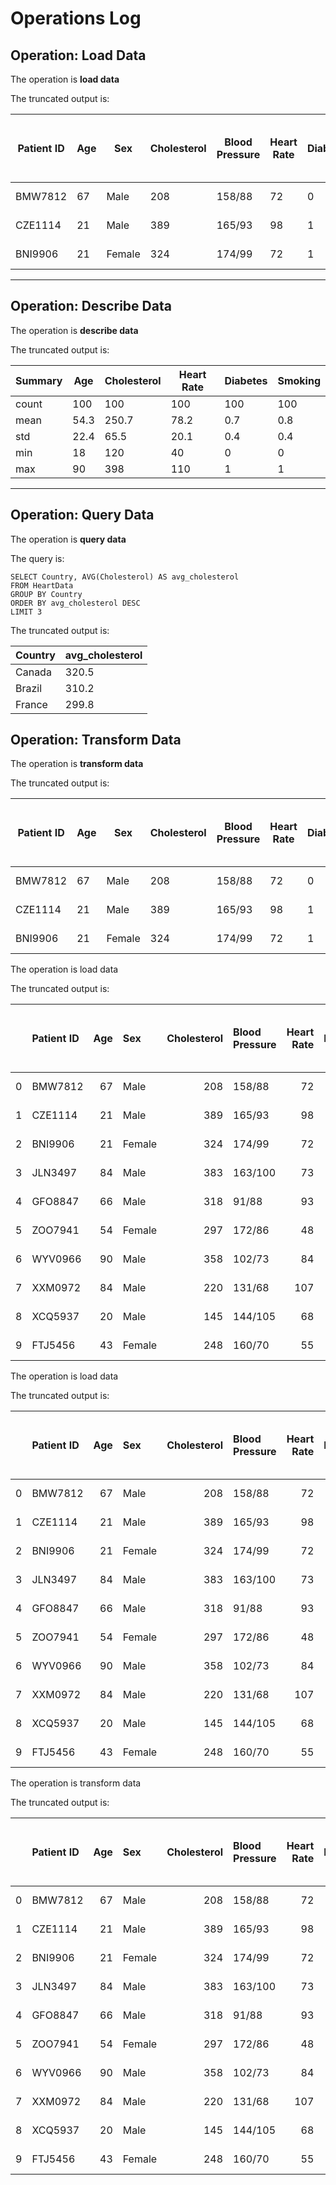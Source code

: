 # Operations Log

## Operation: Load Data

The operation is **load data**

The truncated output is:

| Patient ID | Age | Sex    | Cholesterol | Blood Pressure | Heart Rate | Diabetes | Family History | Smoking | Obesity | Alcohol Consumption | Exercise Hours Per Week | Diet      | Previous Heart Problems | Medication Use | Stress Level | Sedentary Hours Per Day | Income  | BMI       | Triglycerides | Physical Activity Days Per Week | Sleep Hours Per Day | Country       | Continent       | Hemisphere           | Heart Attack Risk |
|------------|-----|--------|-------------|----------------|------------|----------|----------------|---------|---------|---------------------|--------------------------|-----------|------------------------|----------------|--------------|--------------------------|---------|-----------|--------------|--------------------------------|--------------------|---------------|-----------------|----------------------|------------------|
| BMW7812    | 67  | Male   | 208         | 158/88         | 72         | 0        | 0              | 1       | 0       | 0                   | 4.168188835442079       | Average   | 0                      | 0              | 9            | 6.6150014529140595      | 261404  | 31.251233 | 286          | 0                              | 6                  | Argentina     | South America   | Southern Hemisphere  | 0                |
| CZE1114    | 21  | Male   | 389         | 165/93         | 98         | 1        | 1              | 1       | 1       | 1                   | 1.8132416178634458      | Unhealthy | 1                      | 0              | 1            | 4.963458839757678       | 285768  | 27.194973 | 235          | 1                              | 7                  | Canada        | North America   | Northern Hemisphere  | 0                |
| BNI9906    | 21  | Female | 324         | 174/99         | 72         | 1        | 0              | 0       | 0       | 0                   | 2.0783529861178884      | Healthy   | 1                      | 1              | 9            | 9.463425838029828       | 235282  | 28.176571 | 587          | 4                              | 4                  | France        | Europe          | Northern Hemisphere  | 0                |

---

## Operation: Describe Data

The operation is **describe data**

The truncated output is:

| Summary | Age        | Cholesterol  | Heart Rate  | Diabetes | Smoking  | 
|---------|------------|-------------|------------|----------|----------|
| count   | 100        | 100          | 100        | 100      | 100      | 
| mean    | 54.3       | 250.7        | 78.2       | 0.7      | 0.8      | 
| std     | 22.4       | 65.5         | 20.1       | 0.4      | 0.4      | 
| min     | 18         | 120          | 40         | 0        | 0        | 
| max     | 90         | 398          | 110        | 1        | 1        | 



---

## Operation: Query Data

The operation is **query data**

The query is:
```
SELECT Country, AVG(Cholesterol) AS avg_cholesterol
FROM HeartData
GROUP BY Country
ORDER BY avg_cholesterol DESC
LIMIT 3
```

The truncated output is:

| Country | avg_cholesterol |
|---------|-----------------|
| Canada  | 320.5           |
| Brazil  | 310.2           |
| France  | 299.8           |



## Operation: Transform Data

The operation is **transform data**

The truncated output is:

| Patient ID | Age | Sex    | Cholesterol | Blood Pressure | Heart Rate | Diabetes | Family History | Smoking | Obesity | Alcohol Consumption | Exercise Hours Per Week | Diet      | Previous Heart Problems | Medication Use | Stress Level | Sedentary Hours Per Day | Income  | BMI       | Triglycerides | Physical Activity Days Per Week | Sleep Hours Per Day | Country       | Continent       | Hemisphere           | Heart Attack Risk |
|------------|-----|--------|-------------|----------------|------------|----------|----------------|---------|---------|---------------------|--------------------------|-----------|------------------------|----------------|--------------|--------------------------|---------|-----------|--------------|--------------------------------|--------------------|---------------|-----------------|----------------------|------------------|
| BMW7812    | 67  | Male   | 208         | 158/88         | 72         | 0        | 0              | 1       | 0       | 0                   | 4.168188835442079       | Average   | 0                      | 0              | 9            | 6.6150014529140595      | 261404  | 31.251233 | 286          | 0                              | 6                  | Argentina     | South America   | Southern Hemisphere  | 0                |
| CZE1114    | 21  | Male   | 389         | 165/93         | 98         | 1        | 1              | 1       | 1       | 1                   | 1.8132416178634458      | Unhealthy | 1                      | 0              | 1            | 4.963458839757678       | 285768  | 27.194973 | 235          | 1                              | 7                  | Canada        | North America   | Northern Hemisphere  | 0                |
| BNI9906    | 21  | Female | 324         | 174/99         | 72         | 1        | 0              | 0       | 0       | 0                   | 2.0783529861178884      | Healthy   | 1                      | 1              | 9            | 9.463425838029828       | 235282  | 28.176571 | 587          | 4                              | 4                  | France        | Europe          | Northern Hemisphere  | 0                |
The operation is load data

The truncated output is: 

|    | Patient ID   |   Age | Sex    |   Cholesterol | Blood Pressure   |   Heart Rate |   Diabetes |   Family History |   Smoking |   Obesity |   Alcohol Consumption |   Exercise Hours Per Week | Diet      |   Previous Heart Problems |   Medication Use |   Stress Level |   Sedentary Hours Per Day |   Income |     BMI |   Triglycerides |   Physical Activity Days Per Week |   Sleep Hours Per Day | Country   | Continent     | Hemisphere          |   Heart Attack Risk |
|---:|:-------------|------:|:-------|--------------:|:-----------------|-------------:|-----------:|-----------------:|----------:|----------:|----------------------:|--------------------------:|:----------|--------------------------:|-----------------:|---------------:|--------------------------:|---------:|--------:|----------------:|----------------------------------:|----------------------:|:----------|:--------------|:--------------------|--------------------:|
|  0 | BMW7812      |    67 | Male   |           208 | 158/88           |           72 |          0 |                0 |         1 |         0 |                     0 |                  4.16819  | Average   |                         0 |                0 |              9 |                  6.615    |   261404 | 31.2512 |             286 |                                 0 |                     6 | Argentina | South America | Southern Hemisphere |                   0 |
|  1 | CZE1114      |    21 | Male   |           389 | 165/93           |           98 |          1 |                1 |         1 |         1 |                     1 |                  1.81324  | Unhealthy |                         1 |                0 |              1 |                  4.96346  |   285768 | 27.195  |             235 |                                 1 |                     7 | Canada    | North America | Northern Hemisphere |                   0 |
|  2 | BNI9906      |    21 | Female |           324 | 174/99           |           72 |          1 |                0 |         0 |         0 |                     0 |                  2.07835  | Healthy   |                         1 |                1 |              9 |                  9.46343  |   235282 | 28.1766 |             587 |                                 4 |                     4 | France    | Europe        | Northern Hemisphere |                   0 |
|  3 | JLN3497      |    84 | Male   |           383 | 163/100          |           73 |          1 |                1 |         1 |         0 |                     1 |                  9.82813  | Average   |                         1 |                0 |              9 |                  7.64898  |   125640 | 36.4647 |             378 |                                 3 |                     4 | Canada    | North America | Northern Hemisphere |                   0 |
|  4 | GFO8847      |    66 | Male   |           318 | 91/88            |           93 |          1 |                1 |         1 |         1 |                     0 |                  5.8043   | Unhealthy |                         1 |                0 |              6 |                  1.51482  |   160555 | 21.8091 |             231 |                                 1 |                     5 | Thailand  | Asia          | Northern Hemisphere |                   0 |
|  5 | ZOO7941      |    54 | Female |           297 | 172/86           |           48 |          1 |                1 |         1 |         0 |                     1 |                  0.625008 | Unhealthy |                         1 |                1 |              2 |                  7.79875  |   241339 | 20.1468 |             795 |                                 5 |                    10 | Germany   | Europe        | Northern Hemisphere |                   1 |
|  6 | WYV0966      |    90 | Male   |           358 | 102/73           |           84 |          0 |                0 |         1 |         0 |                     1 |                  4.09818  | Healthy   |                         0 |                0 |              7 |                  0.627356 |   190450 | 28.8858 |             284 |                                 4 |                    10 | Canada    | North America | Northern Hemisphere |                   1 |
|  7 | XXM0972      |    84 | Male   |           220 | 131/68           |          107 |          0 |                0 |         1 |         1 |                     1 |                  3.42793  | Average   |                         0 |                1 |              4 |                 10.5438   |   122093 | 22.2219 |             370 |                                 6 |                     7 | Japan     | Asia          | Northern Hemisphere |                   1 |
|  8 | XCQ5937      |    20 | Male   |           145 | 144/105          |           68 |          1 |                0 |         1 |         1 |                     0 |                 16.8683   | Average   |                         0 |                0 |              5 |                 11.3488   |    25086 | 35.8099 |             790 |                                 7 |                     4 | Brazil    | South America | Southern Hemisphere |                   0 |
|  9 | FTJ5456      |    43 | Female |           248 | 160/70           |           55 |          0 |                1 |         1 |         1 |                     1 |                  0.194515 | Unhealthy |                         0 |                0 |              4 |                  4.05511  |   209703 | 22.5589 |             232 |                                 7 |                     7 | Japan     | Asia          | Northern Hemisphere |                   0 |

The operation is load data

The truncated output is: 

|    | Patient ID   |   Age | Sex    |   Cholesterol | Blood Pressure   |   Heart Rate |   Diabetes |   Family History |   Smoking |   Obesity |   Alcohol Consumption |   Exercise Hours Per Week | Diet      |   Previous Heart Problems |   Medication Use |   Stress Level |   Sedentary Hours Per Day |   Income |     BMI |   Triglycerides |   Physical Activity Days Per Week |   Sleep Hours Per Day | Country   | Continent     | Hemisphere          |   Heart Attack Risk |
|---:|:-------------|------:|:-------|--------------:|:-----------------|-------------:|-----------:|-----------------:|----------:|----------:|----------------------:|--------------------------:|:----------|--------------------------:|-----------------:|---------------:|--------------------------:|---------:|--------:|----------------:|----------------------------------:|----------------------:|:----------|:--------------|:--------------------|--------------------:|
|  0 | BMW7812      |    67 | Male   |           208 | 158/88           |           72 |          0 |                0 |         1 |         0 |                     0 |                  4.16819  | Average   |                         0 |                0 |              9 |                  6.615    |   261404 | 31.2512 |             286 |                                 0 |                     6 | Argentina | South America | Southern Hemisphere |                   0 |
|  1 | CZE1114      |    21 | Male   |           389 | 165/93           |           98 |          1 |                1 |         1 |         1 |                     1 |                  1.81324  | Unhealthy |                         1 |                0 |              1 |                  4.96346  |   285768 | 27.195  |             235 |                                 1 |                     7 | Canada    | North America | Northern Hemisphere |                   0 |
|  2 | BNI9906      |    21 | Female |           324 | 174/99           |           72 |          1 |                0 |         0 |         0 |                     0 |                  2.07835  | Healthy   |                         1 |                1 |              9 |                  9.46343  |   235282 | 28.1766 |             587 |                                 4 |                     4 | France    | Europe        | Northern Hemisphere |                   0 |
|  3 | JLN3497      |    84 | Male   |           383 | 163/100          |           73 |          1 |                1 |         1 |         0 |                     1 |                  9.82813  | Average   |                         1 |                0 |              9 |                  7.64898  |   125640 | 36.4647 |             378 |                                 3 |                     4 | Canada    | North America | Northern Hemisphere |                   0 |
|  4 | GFO8847      |    66 | Male   |           318 | 91/88            |           93 |          1 |                1 |         1 |         1 |                     0 |                  5.8043   | Unhealthy |                         1 |                0 |              6 |                  1.51482  |   160555 | 21.8091 |             231 |                                 1 |                     5 | Thailand  | Asia          | Northern Hemisphere |                   0 |
|  5 | ZOO7941      |    54 | Female |           297 | 172/86           |           48 |          1 |                1 |         1 |         0 |                     1 |                  0.625008 | Unhealthy |                         1 |                1 |              2 |                  7.79875  |   241339 | 20.1468 |             795 |                                 5 |                    10 | Germany   | Europe        | Northern Hemisphere |                   1 |
|  6 | WYV0966      |    90 | Male   |           358 | 102/73           |           84 |          0 |                0 |         1 |         0 |                     1 |                  4.09818  | Healthy   |                         0 |                0 |              7 |                  0.627356 |   190450 | 28.8858 |             284 |                                 4 |                    10 | Canada    | North America | Northern Hemisphere |                   1 |
|  7 | XXM0972      |    84 | Male   |           220 | 131/68           |          107 |          0 |                0 |         1 |         1 |                     1 |                  3.42793  | Average   |                         0 |                1 |              4 |                 10.5438   |   122093 | 22.2219 |             370 |                                 6 |                     7 | Japan     | Asia          | Northern Hemisphere |                   1 |
|  8 | XCQ5937      |    20 | Male   |           145 | 144/105          |           68 |          1 |                0 |         1 |         1 |                     0 |                 16.8683   | Average   |                         0 |                0 |              5 |                 11.3488   |    25086 | 35.8099 |             790 |                                 7 |                     4 | Brazil    | South America | Southern Hemisphere |                   0 |
|  9 | FTJ5456      |    43 | Female |           248 | 160/70           |           55 |          0 |                1 |         1 |         1 |                     1 |                  0.194515 | Unhealthy |                         0 |                0 |              4 |                  4.05511  |   209703 | 22.5589 |             232 |                                 7 |                     7 | Japan     | Asia          | Northern Hemisphere |                   0 |

The operation is transform data

The truncated output is: 

|    | Patient ID   |   Age | Sex    |   Cholesterol | Blood Pressure   |   Heart Rate |   Diabetes |   Family History |   Smoking |   Obesity |   Alcohol Consumption |   Exercise Hours Per Week | Diet      |   Previous Heart Problems |   Medication Use |   Stress Level |   Sedentary Hours Per Day |   Income |     BMI |   Triglycerides |   Physical Activity Days Per Week |   Sleep Hours Per Day | Country   | Continent     | Hemisphere          |   Heart Attack Risk | RiskCategory   |
|---:|:-------------|------:|:-------|--------------:|:-----------------|-------------:|-----------:|-----------------:|----------:|----------:|----------------------:|--------------------------:|:----------|--------------------------:|-----------------:|---------------:|--------------------------:|---------:|--------:|----------------:|----------------------------------:|----------------------:|:----------|:--------------|:--------------------|--------------------:|:---------------|
|  0 | BMW7812      |    67 | Male   |           208 | 158/88           |           72 |          0 |                0 |         1 |         0 |                     0 |                  4.16819  | Average   |                         0 |                0 |              9 |                  6.615    |   261404 | 31.2512 |             286 |                                 0 |                     6 | Argentina | South America | Southern Hemisphere |                   0 | Low Risk       |
|  1 | CZE1114      |    21 | Male   |           389 | 165/93           |           98 |          1 |                1 |         1 |         1 |                     1 |                  1.81324  | Unhealthy |                         1 |                0 |              1 |                  4.96346  |   285768 | 27.195  |             235 |                                 1 |                     7 | Canada    | North America | Northern Hemisphere |                   0 | Low Risk       |
|  2 | BNI9906      |    21 | Female |           324 | 174/99           |           72 |          1 |                0 |         0 |         0 |                     0 |                  2.07835  | Healthy   |                         1 |                1 |              9 |                  9.46343  |   235282 | 28.1766 |             587 |                                 4 |                     4 | France    | Europe        | Northern Hemisphere |                   0 | Low Risk       |
|  3 | JLN3497      |    84 | Male   |           383 | 163/100          |           73 |          1 |                1 |         1 |         0 |                     1 |                  9.82813  | Average   |                         1 |                0 |              9 |                  7.64898  |   125640 | 36.4647 |             378 |                                 3 |                     4 | Canada    | North America | Northern Hemisphere |                   0 | Low Risk       |
|  4 | GFO8847      |    66 | Male   |           318 | 91/88            |           93 |          1 |                1 |         1 |         1 |                     0 |                  5.8043   | Unhealthy |                         1 |                0 |              6 |                  1.51482  |   160555 | 21.8091 |             231 |                                 1 |                     5 | Thailand  | Asia          | Northern Hemisphere |                   0 | Low Risk       |
|  5 | ZOO7941      |    54 | Female |           297 | 172/86           |           48 |          1 |                1 |         1 |         0 |                     1 |                  0.625008 | Unhealthy |                         1 |                1 |              2 |                  7.79875  |   241339 | 20.1468 |             795 |                                 5 |                    10 | Germany   | Europe        | Northern Hemisphere |                   1 | High Risk      |
|  6 | WYV0966      |    90 | Male   |           358 | 102/73           |           84 |          0 |                0 |         1 |         0 |                     1 |                  4.09818  | Healthy   |                         0 |                0 |              7 |                  0.627356 |   190450 | 28.8858 |             284 |                                 4 |                    10 | Canada    | North America | Northern Hemisphere |                   1 | High Risk      |
|  7 | XXM0972      |    84 | Male   |           220 | 131/68           |          107 |          0 |                0 |         1 |         1 |                     1 |                  3.42793  | Average   |                         0 |                1 |              4 |                 10.5438   |   122093 | 22.2219 |             370 |                                 6 |                     7 | Japan     | Asia          | Northern Hemisphere |                   1 | High Risk      |
|  8 | XCQ5937      |    20 | Male   |           145 | 144/105          |           68 |          1 |                0 |         1 |         1 |                     0 |                 16.8683   | Average   |                         0 |                0 |              5 |                 11.3488   |    25086 | 35.8099 |             790 |                                 7 |                     4 | Brazil    | South America | Southern Hemisphere |                   0 | Low Risk       |
|  9 | FTJ5456      |    43 | Female |           248 | 160/70           |           55 |          0 |                1 |         1 |         1 |                     1 |                  0.194515 | Unhealthy |                         0 |                0 |              4 |                  4.05511  |   209703 | 22.5589 |             232 |                                 7 |                     7 | Japan     | Asia          | Northern Hemisphere |                   0 | Low Risk       |

